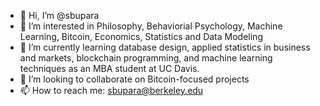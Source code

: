 - 👋 Hi, I’m @sbupara
- 👀 I’m interested in Philosophy, Behaviorial Psychology, Machine Learning, Bitcoin, Economics, Statistics and Data Modeling
- 🌱 I’m currently learning database design, applied statistics in business and markets, blockchain programming, and machine learning techniques as an MBA student at UC Davis.
- 💞️ I’m looking to collaborate on Bitcoin-focused projects
- 📫 How to reach me: sbupara@berkeley.edu

<!---
sbupara/sbupara is a ✨ special ✨ repository because its `README.md` (this file) appears on your GitHub profile.
You can click the Preview link to take a look at your changes.
--->
